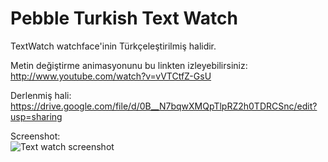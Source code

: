 Pebble Turkish Text Watch
=================

TextWatch watchface'inin Türkçeleştirilmiş halidir.

Metin değiştirme animasyonunu bu linkten izleyebilirsiniz: http://www.youtube.com/watch?v=vVTCtfZ-GsU

Derlenmiş hali: https://drive.google.com/file/d/0B__N7bqwXMQpTlpRZ2h0TDRCSnc/edit?usp=sharing

Screenshot:  
![Text watch screenshot](https://raw.github.com/pebble-tr/PebbleTextWatch-tr/master/pebble.jpg)

